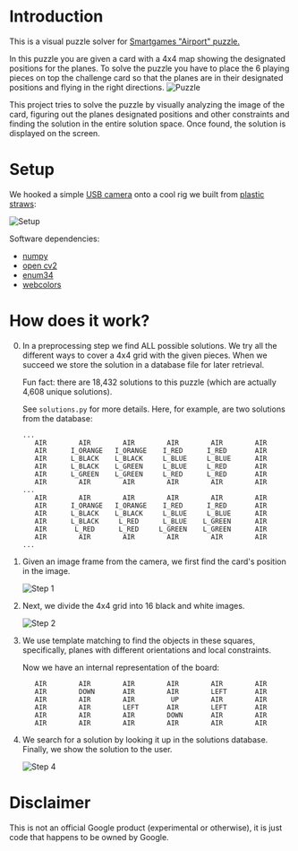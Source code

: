 # Introduction
This is a visual puzzle solver for [Smartgames "Airport" puzzle.](http://www.smartgames.eu/en/smartgames/airport)

In this puzzle you are given a card with a 4x4 map showing the designated positions for the planes.
To solve the puzzle you have to place the 6 playing pieces on top the challenge card so that the planes
are in their designated positions and flying in the right directions.
![Puzzle](http://cdn2.smartgames.eu/sites/default/files/styles/medium/public/gamerules/airportSTEP_2.jpg?itok=wjkJFUT2)

This project tries to solve the puzzle by visually analyzing the image of the card,
figuring out the planes designated positions and other constraints and finding the solution in the entire solution space.
Once found, the solution is displayed on the screen.


# Setup
We hooked a simple [USB camera](http://www.dx.com/p/no-drive-mini-usb-camera-for-raspberry-pi-black-408731) onto a cool rig we built from [plastic straws](http://www.amazon.com/Welecom-Plastic-Straw-Building-Blocks/dp/B01ASICG78):

![Setup](https://i.imgur.com/W2PP0dv.png)

Software dependencies:

* [numpy](https://pypi.python.org/pypi/numpy)
* [open cv2](http://opencv.org/)
* [enum34](https://pypi.python.org/pypi/enum34)
* [webcolors](https://pypi.python.org/pypi/webcolors)

# How does it work?
0.  In a preprocessing step we find ALL possible solutions. We try all the different ways to cover a 4x4 grid with the given pieces.
    When we succeed we store the solution in a database file for later retrieval.

    Fun fact: there are 18,432 solutions to this puzzle (which are actually 4,608 unique solutions).

    See `solutions.py` for more details. Here, for example, are two solutions from the database:

    ```
    ...
       AIR        AIR        AIR        AIR        AIR        AIR
       AIR      I_ORANGE   I_ORANGE    I_RED      I_RED       AIR
       AIR      L_BLACK    L_BLACK     L_BLUE     L_BLUE      AIR
       AIR      L_BLACK    L_GREEN     L_BLUE     L_RED       AIR
       AIR      L_GREEN    L_GREEN     L_RED      L_RED       AIR
       AIR        AIR        AIR        AIR        AIR        AIR
    ...
       AIR        AIR        AIR        AIR        AIR        AIR
       AIR      I_ORANGE   I_ORANGE    I_RED      I_RED       AIR
       AIR      L_BLACK    L_BLACK     L_BLUE     L_BLUE      AIR
       AIR      L_BLACK     L_RED      L_BLUE    L_GREEN      AIR
       AIR       L_RED      L_RED     L_GREEN    L_GREEN      AIR
       AIR        AIR        AIR        AIR        AIR        AIR
    ...
    ```


1.  Given an image frame from the camera, we first find the card's position in the image.

    ![Step 1](https://i.imgur.com/4MYaATp.jpg)


2.  Next, we divide the 4x4 grid into 16 black and white images.

    ![Step 2](https://i.imgur.com/SofbtJl.png)


3.  We use template matching to find the objects in these squares, specifically, planes with different orientations and local constraints.

    Now we have an internal representation of the board:

    ```
       AIR        AIR        AIR        AIR        AIR        AIR
       AIR        DOWN       AIR        AIR        LEFT       AIR
       AIR        AIR        AIR         UP        AIR        AIR
       AIR        AIR        LEFT       AIR        LEFT       AIR
       AIR        AIR        AIR        DOWN       AIR        AIR
       AIR        AIR        AIR        AIR        AIR        AIR
    ```

4.  We search for a solution by looking it up in the solutions database. Finally, we show the solution to the user.

    ![Step 4](https://i.imgur.com/rH8AIjU.png)


# Disclaimer
This is not an official Google product (experimental or otherwise), it is just code that happens to be owned by Google.
